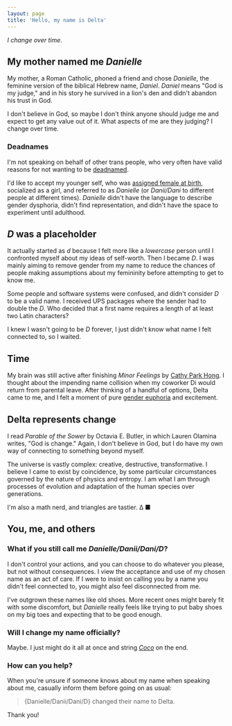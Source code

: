 ```yaml
---
layout: page
title: 'Hello, my name is Delta'
---
```


_I change over time._

## My mother named me _Danielle_

My mother, a Roman Catholic, phoned a friend and chose _Danielle_, the feminine version of the biblical Hebrew name, _Daniel_. _Daniel_ means "God is my judge," and in his story he survived in a lion's den and didn't abandon his trust in God.

I don't believe in God, so maybe I don't think anyone should judge me and expect to get any value out of it. What aspects of me are they judging? I change over time.

### Deadnames

I'm not speaking on behalf of other trans people, who very often have valid reasons for not wanting to be [deadnamed](https://en.wikipedia.org/wiki/Deadnaming).

I'd like to accept my younger self, who was [assigned female at birth](https://lgbta.fandom.com/wiki/AFAB), socialized as a girl, and referred to as _Danielle_ (or _Danii/Dani_ to different people at different times). _Danielle_ didn't have the language to describe gender dysphoria, didn't find representation, and didn't have the space to experiment until adulthood.

## _D_ was a placeholder

It actually started as _d_ because I felt more like a _lowercase_ person until I confronted myself about my ideas of self-worth. Then I became _D_. I was mainly aiming to remove gender from my name to reduce the chances of people making assumptions about my femininity before attempting to get to know me.

Some people and software systems were confused, and didn't consider _D_ to be a valid name. I received UPS packages where the sender had to double the _D_. Who decided that a first name requires a length of at least two Latin characters?

I knew I wasn't going to be _D_ forever, I just didn't know what name I felt connected to, so I waited.

## Time

My brain was still active after finishing _Minor Feelings_ by [Cathy Park Hong](http://www.cathyparkhong.com/books). I thought about the impending name collision when my coworker Di would return from parental leave. After thinking of a handful of options, Delta came to me, and I felt a moment of pure [gender euphoria](https://gender.fandom.com/wiki/Gender_Euphoria) and excitement.

## Delta represents change

I read _Parable of the Sower_ by Octavia E. Butler, in which Lauren Olamina writes, "God is change." Again, I don't believe in God, but I do have my own way of connecting to something beyond myself.

The universe is vastly complex: creative, destructive, transformative. I believe I came to exist by coincidence, by some particular circumstances governed by the nature of physics and entropy. I am what I am through processes of evolution and adaptation of the human species over generations.

I'm also a math nerd, and triangles are tastier. Δ ■

## You, me, and others

### What if you still call me _Danielle/Danii/Dani/D_?

I don't control your actions, and you can choose to do whatever you please, but not without consequences. I view the acceptance and use of my chosen name as an act of care. If I were to insist on calling you by a name you didn't feel connected to, you might also feel disconnected from me.

I've outgrown these names like old shoes. More recent ones might barely fit with some discomfort, but _Danielle_ really feels like trying to put baby shoes on my big toes and expecting that to be good enough.

### Will I change my name officially?

Maybe. I just might do it all at once and string [_Coco_](https://alexcoco.com) on the end.

### How can you help?

When you're unsure if someone knows about my name when speaking about me, casually inform them before going on as usual:

> {Danielle/Danii/Dani/D} changed their name to Delta.

Thank you!
